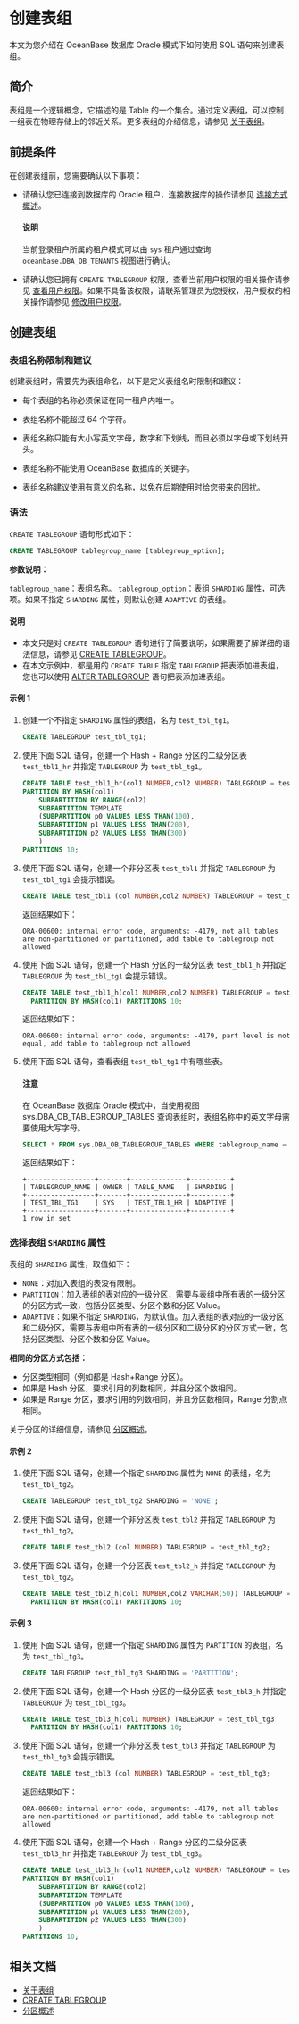 # 创建表组

本文为您介绍在 OceanBase 数据库 Oracle 模式下如何使用 SQL 语句来创建表组。

## 简介

表组是一个逻辑概念，它描述的是 Table 的一个集合。通过定义表组，可以控制一组表在物理存储上的邻近关系。更多表组的介绍信息，请参见 [关于表组](../../../7.reference/3.database-object-management/2.manage-object-of-oracle-mode/3.manage-table-groups-of-oracle-mode/1.about-table-groups-of-oracle-mode.md)。

## 前提条件

在创建表组前，您需要确认以下事项：

* 请确认您已连接到数据库的 Oracle 租户，连接数据库的操作请参见 [连接方式概述](../1.connect-to-oceanbase-database-of-oracle-mode/1.connection-methods-overview-of-oracle-mode.md)。

  <main id="notice" type='explain'>
   <h4>说明</h4>
   <p>当前登录租户所属的租户模式可以由 <code>sys</code> 租户通过查询 <code>oceanbase.DBA_OB_TENANTS</code> 视图进行确认。 </p>
  </main>

* 请确认您已拥有 `CREATE TABLEGROUP` 权限，查看当前用户权限的相关操作请参见 [查看用户权限](../../../6.manage/5.security-and-permissions/3.access-control/2.user-and-permission/3.permission-of-oracle-mode/6.view-user-permissions-of-oracle-mode.md)。如果不具备该权限，请联系管理员为您授权，用户授权的相关操作请参见 [修改用户权限](../../../6.manage/5.security-and-permissions/3.access-control/2.user-and-permission/3.permission-of-oracle-mode/7.modify-user-permissions-of-oracle-mode.md)。

## 创建表组

### 表组名称限制和建议

创建表组时，需要先为表组命名，以下是定义表组名时限制和建议：

* 每个表组的名称必须保证在同一租户内唯一。

* 表组名称不能超过 64 个字符。

* 表组名称只能有大小写英文字母，数字和下划线，而且必须以字母或下划线开头。

* 表组名称不能使用 OceanBase 数据库的关键字。

* 表组名称建议使用有意义的名称，以免在后期使用时给您带来的困扰。

### 语法

`CREATE TABLEGROUP` 语句形式如下：

```sql
CREATE TABLEGROUP tablegroup_name [tablegroup_option];
```

**参数说明：**

`tablegroup_name`：表组名称。
`tablegroup_option`：表组 `SHARDING` 属性，可选项。如果不指定 `SHARDING` 属性，则默认创建 `ADAPTIVE` 的表组。

<main id="notice" type='explain'>
  <h4>说明</h4>
  <p><ul><li>本文只是对 <code>CREATE TABLEGROUP</code> 语句进行了简要说明，如果需要了解详细的语法信息，请参见 <a href="../../../7.reference/5.sql-reference/1.sql-syntax/3.common-tenant-of-oracle-mode/9.sql-statement-of-oracle-mode/1.ddl-of-oracle-mode/25.create-tablegroup-of-oracle-mode.md">CREATE TABLEGROUP</a>。</li><li>在本文示例中，都是用的 <code>CREATE TABLE</code> 指定 <code>TABLEGROUP</code> 把表添加进表组，您也可以使用 <a href="../../../7.reference/5.sql-reference/1.sql-syntax/3.common-tenant-of-oracle-mode/9.sql-statement-of-oracle-mode/1.ddl-of-oracle-mode/11.alter-tablegroup-of-oracle-mode.md">ALTER TABLEGROUP</a> 语句把表添加进表组。</li></ul></p>
</main>

#### 示例 1

1. 创建一个不指定 `SHARDING` 属性的表组，名为 `test_tbl_tg1`。

    ```sql
    CREATE TABLEGROUP test_tbl_tg1;
    ```

2. 使用下面 SQL 语句，创建一个 Hash + Range 分区的二级分区表 `test_tbl1_hr` 并指定 `TABLEGROUP` 为 `test_tbl_tg1`。

    ```sql
    CREATE TABLE test_tbl1_hr(col1 NUMBER,col2 NUMBER) TABLEGROUP = test_tbl_tg1
    PARTITION BY HASH(col1)
        SUBPARTITION BY RANGE(col2)
        SUBPARTITION TEMPLATE
        (SUBPARTITION p0 VALUES LESS THAN(100),
        SUBPARTITION p1 VALUES LESS THAN(200),
        SUBPARTITION p2 VALUES LESS THAN(300)
        )
    PARTITIONS 10;
    ```

3. 使用下面 SQL 语句，创建一个非分区表 `test_tbl1` 并指定 `TABLEGROUP` 为 `test_tbl_tg1` 会提示错误。

    ```sql
    CREATE TABLE test_tbl1 (col NUMBER,col2 NUMBER) TABLEGROUP = test_tbl_tg1;
    ```

    返回结果如下：

    ```shell
    ORA-00600: internal error code, arguments: -4179, not all tables are non-partitioned or partitioned, add table to tablegroup not allowed
    ```

4. 使用下面 SQL 语句，创建一个 Hash 分区的一级分区表 `test_tbl1_h` 并指定 `TABLEGROUP` 为 `test_tbl_tg1` 会提示错误。

    ```sql
    CREATE TABLE test_tbl1_h(col1 NUMBER,col2 NUMBER) TABLEGROUP = test_tbl_tg1
      PARTITION BY HASH(col1) PARTITIONS 10;
    ```

    返回结果如下：

    ```shell
    ORA-00600: internal error code, arguments: -4179, part level is not equal, add table to tablegroup not allowed
    ```

5. 使用下面 SQL 语句，查看表组 `test_tbl_tg1` 中有哪些表。

    <main id="notice" type='notice'>
    <h4>注意</h4>
    <p>在 OceanBase 数据库 Oracle 模式中，当使用视图 sys.DBA_OB_TABLEGROUP_TABLES 查询表组时，表组名称中的英文字母需要使用大写字母。</p>
    </main>

    ```sql
    SELECT * FROM sys.DBA_OB_TABLEGROUP_TABLES WHERE tablegroup_name = 'TEST_TBL_TG1';
    ```

    返回结果如下：

    ```shell
    +-----------------+-------+--------------+----------+
    | TABLEGROUP_NAME | OWNER | TABLE_NAME   | SHARDING |
    +-----------------+-------+--------------+----------+
    | TEST_TBL_TG1    | SYS   | TEST_TBL1_HR | ADAPTIVE |
    +-----------------+-------+--------------+----------+
    1 row in set
    ```

### 选择表组 `SHARDING` 属性

表组的 `SHARDING` 属性，取值如下：

* `NONE`：对加入表组的表没有限制。
* `PARTITION`：加入表组的表对应的一级分区，需要与表组中所有表的一级分区的分区方式一致，包括分区类型、分区个数和分区 Value。
* `ADAPTIVE`：如果不指定 `SHARDING`，为默认值。加入表组的表对应的一级分区和二级分区，需要与表组中所有表的一级分区和二级分区的分区方式一致，包括分区类型、分区个数和分区 Value。

**相同的分区方式包括：**

* 分区类型相同（例如都是 Hash+Range 分区）。
* 如果是 Hash 分区，要求引用的列数相同，并且分区个数相同。
* 如果是 Range 分区，要求引用的列数相同，并且分区数相同，Range 分割点相同。

关于分区的详细信息，请参见 [分区概述](../../../7.reference/3.database-object-management/1.manage-object-of-mysql-mode/3.manage-partitions-of-mysql-mode/1.partition-overview-of-mysql-mode.md)。

#### 示例 2

1. 使用下面 SQL 语句，创建一个指定 `SHARDING` 属性为 `NONE` 的表组，名为 `test_tbl_tg2`。

    ```sql
    CREATE TABLEGROUP test_tbl_tg2 SHARDING = 'NONE';
    ```

2. 使用下面 SQL 语句，创建一个非分区表 `test_tbl2` 并指定 `TABLEGROUP` 为 `test_tbl_tg2`。

    ```sql
    CREATE TABLE test_tbl2 (col NUMBER) TABLEGROUP = test_tbl_tg2;
    ```

3. 使用下面 SQL 语句，创建一个分区表 `test_tbl2_h` 并指定 `TABLEGROUP` 为 `test_tbl_tg2`。

    ```sql
    CREATE TABLE test_tbl2_h(col1 NUMBER,col2 VARCHAR(50)) TABLEGROUP = test_tbl_tg2
      PARTITION BY HASH(col1) PARTITIONS 10;
    ```

#### 示例 3

1. 使用下面 SQL 语句，创建一个指定 `SHARDING` 属性为 `PARTITION` 的表组，名为 `test_tbl_tg3`。

    ```sql
    CREATE TABLEGROUP test_tbl_tg3 SHARDING = 'PARTITION';
    ```

2. 使用下面 SQL 语句，创建一个 Hash 分区的一级分区表 `test_tbl3_h` 并指定 `TABLEGROUP` 为 `test_tbl_tg3`。

    ```sql
    CREATE TABLE test_tbl3_h(col1 NUMBER) TABLEGROUP = test_tbl_tg3
      PARTITION BY HASH(col1) PARTITIONS 10;
    ```

3. 使用下面 SQL 语句，创建一个非分区表 `test_tbl3` 并指定 `TABLEGROUP` 为 `test_tbl_tg3` 会提示错误。

    ```sql
    CREATE TABLE test_tbl3 (col NUMBER) TABLEGROUP = test_tbl_tg3;
    ```

    返回结果如下：

    ```shell
    ORA-00600: internal error code, arguments: -4179, not all tables are non-partitioned or partitioned, add table to tablegroup not allowed
    ```

4. 使用下面 SQL 语句，创建一个 Hash + Range 分区的二级分区表 `test_tbl3_hr` 并指定 `TABLEGROUP` 为 `test_tbl_tg3`。

    ```sql
    CREATE TABLE test_tbl3_hr(col1 NUMBER,col2 NUMBER) TABLEGROUP = test_tbl_tg3
    PARTITION BY HASH(col1)
        SUBPARTITION BY RANGE(col2)
        SUBPARTITION TEMPLATE
        (SUBPARTITION p0 VALUES LESS THAN(100),
        SUBPARTITION p1 VALUES LESS THAN(200),
        SUBPARTITION p2 VALUES LESS THAN(300)
        )
    PARTITIONS 10;
    ```

## 相关文档

* [关于表组](../../../7.reference/3.database-object-management/2.manage-object-of-oracle-mode/3.manage-table-groups-of-oracle-mode/1.about-table-groups-of-oracle-mode.md)
* [CREATE TABLEGROUP](../../../7.reference/5.sql-reference/1.sql-syntax/3.common-tenant-of-oracle-mode/9.sql-statement-of-oracle-mode/1.ddl-of-oracle-mode/25.create-tablegroup-of-oracle-mode.md)
* [分区概述](../../../7.reference/3.database-object-management/1.manage-object-of-mysql-mode/3.manage-partitions-of-mysql-mode/1.partition-overview-of-mysql-mode.md)
